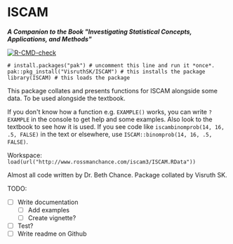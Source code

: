 ISCAM
==============
***A Companion to the Book "Investigating Statistical Concepts, Applications, and Methods"***

<!-- badges: start -->
  [![R-CMD-check](https://github.com/Vishwarrior26/ISCAM/actions/workflows/R-CMD-check.yaml/badge.svg)](https://github.com/Vishwarrior26/ISCAM/actions/workflows/R-CMD-check.yaml)
<!-- badges: end -->

```
# install.packages("pak") # uncomment this line and run it *once*.
pak::pkg_install("VisruthSK/ISCAM") # this installs the package
library(ISCAM) # this loads the package
```

This package collates and presents functions for ISCAM alongside some data. To be used alongside the textbook.

If you don't know how a function e.g. `EXAMPLE()` works, you can write `?EXAMPLE` in the console to get help and some examples. Also look to the textbook to see how it is used. If you see code like `iscambinomprob(14, 16, .5, FALSE)` in the text or elsewhere, use `ISCAM::binomprob(14, 16, .5, FALSE)`.

Workspace: `load(url("http://www.rossmanchance.com/iscam3/ISCAM.RData"))`

Almost all code written by Dr. Beth Chance. Package collated by Visruth SK.

TODO:
- [ ] Write documentation
  - [ ] Add examples
  - [ ] Create vignette?
- [ ] Test?
- [ ] Write readme on Github
